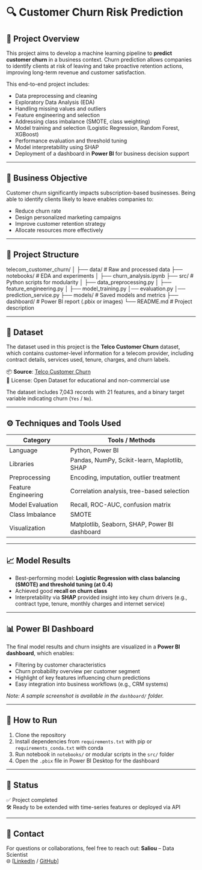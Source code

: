 # 🔍 Customer Churn Risk Prediction

## 📌 Project Overview

This project aims to develop a machine learning pipeline to **predict customer churn** in a business context. Churn prediction allows companies to identify clients at risk of leaving and take proactive retention actions, improving long-term revenue and customer satisfaction.

This end-to-end project includes:
- Data preprocessing and cleaning
- Exploratory Data Analysis (EDA)
- Handling missing values and outliers
- Feature engineering and selection
- Addressing class imbalance (SMOTE, class weighting)
- Model training and selection (Logistic Regression, Random Forest, XGBoost)
- Performance evaluation and threshold tuning
- Model interpretability using SHAP
- Deployment of a dashboard in **Power BI** for business decision support

---

## 🧠 Business Objective

Customer churn significantly impacts subscription-based businesses. Being able to identify clients likely to leave enables companies to:
- Reduce churn rate
- Design personalized marketing campaigns
- Improve customer retention strategy
- Allocate resources more effectively

---

## 📂 Project Structure

telecom_customer_churn/ │ ├── data/ # Raw and processed data ├── notebooks/ # EDA and experiments │ ├── churn_analysis.ipynb ├── src/ # Python scripts for modularity │ ├── data_preprocessing.py │ ├── feature_engineering.py │ ├── model_training.py │── evaluation.py │── prediction_service.py ├── models/ # Saved models and metrics ├── dashboard/ # Power BI report (.pbix or images) └── README.md # Project description

---

## 📁 Dataset

The dataset used in this project is the **Telco Customer Churn** dataset, which contains customer-level information for a telecom provider, including contract details, services used, tenure, charges, and churn labels.

📦 **Source**: [Telco Customer Churn](https://www.kaggle.com/datasets/blastchar/telco-customer-churn)  
📄 License: Open Dataset for educational and non-commercial use

The dataset includes 7,043 records with 21 features, and a binary target variable indicating churn (`Yes` / `No`).

---

## ⚙️ Techniques and Tools Used

| Category               | Tools / Methods                              |
|------------------------|----------------------------------------------|
| Language               | Python, Power BI                             |
| Libraries              | Pandas, NumPy, Scikit-learn, Maplotlib, SHAP |
| Preprocessing          | Encoding, imputation, outlier treatment      |
| Feature Engineering    | Correlation analysis, tree-based selection   |
| Model Evaluation       | Recall, ROC-AUC, confusion matrix            |
| Class Imbalance        | SMOTE                                        |
| Visualization          | Matplotlib, Seaborn, SHAP, Power BI dashboard|

---

## 📈 Model Results

- Best-performing model: **Logistic Regression with class balancing (SMOTE) and threshold tuning (at 0.4)**
- Achieved good **recall on churn class**
- Interpretability via **SHAP** provided insight into key churn drivers (e.g., contract type, tenure, monthly charges and internet service)

---

## 📊 Power BI Dashboard

The final model results and churn insights are visualized in a **Power BI dashboard**, which enables:
- Filtering by customer characteristics
- Churn probability overview per customer segment
- Highlight of key features influencing churn predictions
- Easy integration into business workflows (e.g., CRM systems)

*Note: A sample screenshot is available in the `dashboard/` folder.*

---

## 🚀 How to Run

1. Clone the repository
2. Install dependencies from `requirements.txt` with pip or `requirements_conda.txt` with conda
3. Run notebook in `notebooks/` or modular scripts in the `src/` folder
4. Open the `.pbix` file in Power BI Desktop for the dashboard

---

## 📌 Status

✅ Project completed  
🛠️ Ready to be extended with time-series features or deployed via API

---

## 📧 Contact

For questions or collaborations, feel free to reach out:
**Saliou** – Data Scientist  
🌐 [[LinkedIn](https://www.linkedin.com/in/saliou-cisse-9b9935141/) / [GitHub](https://github.com/saliou-ds)]